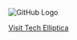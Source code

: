 ![GitHub Logo](https://github.githubassets.com/images/modules/logos_page/GitHub-Mark.png)





[Visit Tech Elliptica](https://techelliptica.com)


